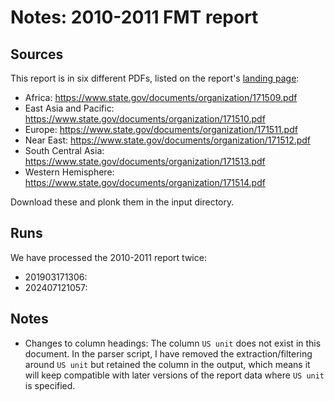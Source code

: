 # Notes: 2010-2011 FMT report

## Sources

This report is in six different PDFs, listed on the report's [landing page](https://www.state.gov/t/pm/rls/rpt/fmtrpt/2011/index.htm):

 * Africa: https://www.state.gov/documents/organization/171509.pdf
 * East Asia and Pacific: https://www.state.gov/documents/organization/171510.pdf
 * Europe: https://www.state.gov/documents/organization/171511.pdf 
 * Near East: https://www.state.gov/documents/organization/171512.pdf
 * South Central Asia: https://www.state.gov/documents/organization/171513.pdf
 * Western Hemisphere: https://www.state.gov/documents/organization/171514.pdf

Download these and plonk them in the input directory.

## Runs

We have processed the 2010-2011 report twice:

- 201903171306:
- 202407121057:

## Notes

- Changes to column headings: The column `US unit` does not exist in this document. In the parser script, I have removed the extraction/filtering around `US unit` but retained the column in the output, which means it will keep compatible with later versions of the report data where `US unit` is specified.
